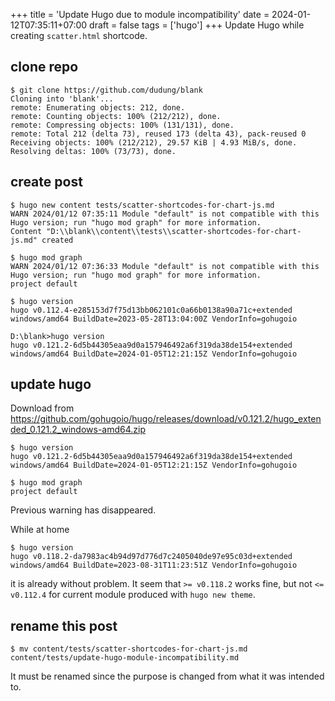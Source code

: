 +++
title = 'Update Hugo due to module incompatibility'
date = 2024-01-12T07:35:11+07:00
draft = false
tags = ['hugo']
+++
Update Hugo while creating `scatter.html` shortcode.


## clone repo
```
$ git clone https://github.com/dudung/blank
Cloning into 'blank'...
remote: Enumerating objects: 212, done.
remote: Counting objects: 100% (212/212), done.
remote: Compressing objects: 100% (131/131), done.
remote: Total 212 (delta 73), reused 173 (delta 43), pack-reused 0
Receiving objects: 100% (212/212), 29.57 KiB | 4.93 MiB/s, done.
Resolving deltas: 100% (73/73), done.
```


## create post 
```
$ hugo new content tests/scatter-shortcodes-for-chart-js.md
WARN 2024/01/12 07:35:11 Module "default" is not compatible with this Hugo version; run "hugo mod graph" for more information.
Content "D:\\blank\\content\\tests\\scatter-shortcodes-for-chart-js.md" created
```

```
$ hugo mod graph
WARN 2024/01/12 07:36:33 Module "default" is not compatible with this Hugo version; run "hugo mod graph" for more information.
project default
```

```
$ hugo version
hugo v0.112.4-e285153d7f75d13bb062101c0a66b0138a90a71c+extended windows/amd64 BuildDate=2023-05-28T13:04:00Z VendorInfo=gohugoio
```

```
D:\blank>hugo version
hugo v0.121.2-6d5b44305eaa9d0a157946492a6f319da38de154+extended windows/amd64 BuildDate=2024-01-05T12:21:15Z VendorInfo=gohugoio
```


## update hugo
Download from https://github.com/gohugoio/hugo/releases/download/v0.121.2/hugo_extended_0.121.2_windows-amd64.zip

```
$ hugo version
hugo v0.121.2-6d5b44305eaa9d0a157946492a6f319da38de154+extended windows/amd64 BuildDate=2024-01-05T12:21:15Z VendorInfo=gohugoio
```

```
$ hugo mod graph
project default
```

Previous warning has disappeared.

While at home

```
$ hugo version
hugo v0.118.2-da7983ac4b94d97d776d7c2405040de97e95c03d+extended windows/amd64 BuildDate=2023-08-31T11:23:51Z VendorInfo=gohugoio
```

it is already without problem. It seem that `>= v0.118.2` works fine, but not `<= v0.112.4` for current module produced with `hugo new theme`.


## rename this post
```
$ mv content/tests/scatter-shortcodes-for-chart-js.md content/tests/update-hugo-module-incompatibility.md
```

It must be renamed since the purpose is changed from what it was intended to.
